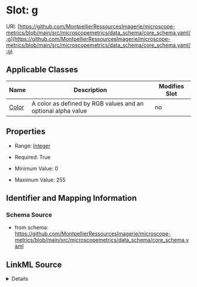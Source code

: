 # Slot: g

URI: [https://github.com/MontpellierRessourcesImagerie/microscope-metrics/blob/main/src/microscopemetrics/data_schema/core_schema.yaml/:g](https://github.com/MontpellierRessourcesImagerie/microscope-metrics/blob/main/src/microscopemetrics/data_schema/core_schema.yaml/:g)



<!-- no inheritance hierarchy -->




## Applicable Classes

| Name | Description | Modifies Slot |
| --- | --- | --- |
[Color](Color.md) | A color as defined by RGB values and an optional alpha value |  no  |







## Properties

* Range: [Integer](Integer.md)

* Required: True

* Minimum Value: 0

* Maximum Value: 255





## Identifier and Mapping Information







### Schema Source


* from schema: https://github.com/MontpellierRessourcesImagerie/microscope-metrics/blob/main/src/microscopemetrics/data_schema/core_schema.yaml




## LinkML Source

<details>
```yaml
name: g
from_schema: https://github.com/MontpellierRessourcesImagerie/microscope-metrics/blob/main/src/microscopemetrics/data_schema/core_schema.yaml
rank: 1000
multivalued: false
ifabsent: int(128)
alias: g
owner: Color
domain_of:
- Color
range: integer
required: true
minimum_value: 0
maximum_value: 255

```
</details>